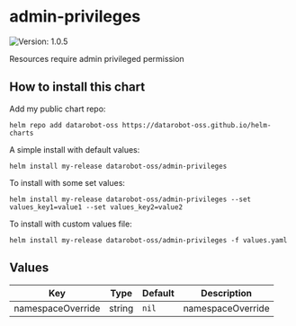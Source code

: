 # admin-privileges

![Version: 1.0.5](https://img.shields.io/badge/Version-1.0.5-informational?style=flat-square)

Resources require admin privileged permission

## How to install this chart

Add my public chart repo:

```console
helm repo add datarobot-oss https://datarobot-oss.github.io/helm-charts
```

A simple install with default values:

```console
helm install my-release datarobot-oss/admin-privileges
```

To install with some set values:

```console
helm install my-release datarobot-oss/admin-privileges --set values_key1=value1 --set values_key2=value2
```

To install with custom values file:

```console
helm install my-release datarobot-oss/admin-privileges -f values.yaml
```

## Values

| Key | Type | Default | Description |
|-----|------|---------|-------------|
| namespaceOverride | string | `nil` | namespaceOverride |

